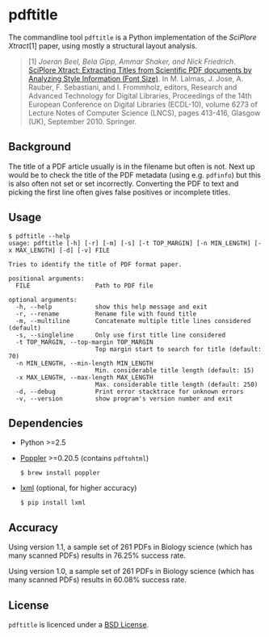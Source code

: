 # pdftitle

The commandline tool `pdftitle` is a Python implementation of the
*SciPlore Xtract*[1] paper, using mostly a structural layout analysis.

> [1] *Joeran Beel, Bela Gipp, Ammar Shaker, and Nick Friedrich*.
> [SciPlore Xtract: Extracting Titles from Scientific PDF documents by Analyzing
> Style Information (Font Size)](http://docear.org/papers/SciPlore%20Xtract%20--%20Extracting%20Titles%20from%20Scientific%20PDF%20Documents%20by%20Analyzing%20Style%20Information%20%28Font%20Size%29-preprint.pdf).
> In M. Lalmas, J. Jose, A. Rauber, F. Sebastiani, and I. Frommholz, editors,
> Research and Advanced Technology for Digital Libraries, Proceedings of the
> 14th European Conference on Digital Libraries (ECDL-10), volume 6273 of
> Lecture Notes of Computer Science (LNCS), pages 413-416, Glasgow (UK),
> September 2010. Springer.

## Background

The title of a PDF article usually is in the filename but often is not. Next up
would be to check the title of the PDF metadata (using e.g. `pdfinfo`) but this
is also often not set or set incorrectly. Converting the PDF to text and picking
the first line often gives false positives or incomplete titles.

## Usage

    $ pdftitle --help
    usage: pdftitle [-h] [-r] [-m] [-s] [-t TOP_MARGIN] [-n MIN_LENGTH] [-x MAX_LENGTH] [-d] [-v] FILE

    Tries to identify the title of PDF format paper.

    positional arguments:
      FILE                  Path to PDF file

    optional arguments:
      -h, --help            show this help message and exit
      -r, --rename          Rename file with found title
      -m, --multiline       Concatenate multiple title lines considered (default)
      -s, --singleline      Only use first title line considered
      -t TOP_MARGIN, --top-margin TOP_MARGIN
                            Top margin start to search for title (default: 70)
      -n MIN_LENGTH, --min-length MIN_LENGTH
                            Min. considerable title length (default: 15)
      -x MAX_LENGTH, --max-length MAX_LENGTH
                            Max. considerable title length (default: 250)
      -d, --debug           Print error stacktrace for unknown errors
      -v, --version         show program's version number and exit


## Dependencies

  * Python >=2.5
  * [Poppler](http://poppler.freedesktop.org/) >=0.20.5 (contains `pdftohtml`)

      `$ brew install poppler`

  * [lxml](http://lxml.de/) (optional, for higher accuracy)

      `$ pip install lxml`


## Accuracy

Using version 1.1, a sample set of 261 PDFs in Biology science (which has many
scanned PDFs) results in 76.25% success rate.

Using version 1.0, a sample set of 261 PDFs in Biology science (which has many
scanned PDFs) results in 60.08% success rate.

## License

`pdftitle` is licenced under a
[BSD License](https://github.com/djui/pdftitle/blob/master/LICENSE).
